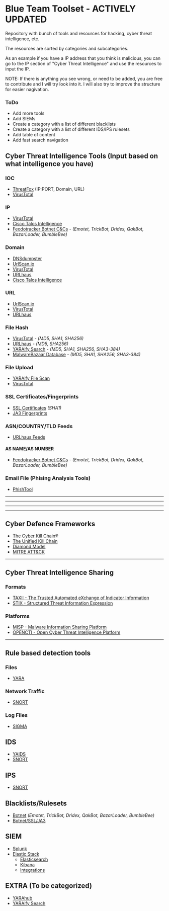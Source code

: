 # Blue Team Toolset - ACTIVELY UPDATED
Repository with bunch of tools and resources for hacking, cyber threat intelligence, etc.

The resources are sorted by categories and subcategories.

As an example if you have a IP address that you think is malicious, you can go to the IP section of "Cyber Threat Intelligence" and use the resources to input the IP.

NOTE: If there is anything you see wrong, or need to be added, you are free to contribute and I will try look into it. I will also try to improve the structure for easier nagivation.

### ToDo
* Add more tools
* Add SIEMs
* Create a category with a list of different blacklists
* Create a category with a list of different IDS/IPS rulesets
* Add table of content
* Add fast search navigation

## Cyber Threat Intelligence Tools (Input based on what intelligence you have)

### IOC
* [ThreatFox](https://threatfox.abuse.ch/browse/) (IP:PORT, Domain, URL)
* [VirusTotal](https://www.virustotal.com/gui/home/search)

### IP
* [VirusTotal](https://www.virustotal.com/gui/home/search)
* [Cisco Talos Intelligence](https://talosintelligence.com/reputation_center)
* [Feodotracker Botnet C&Cs](https://feodotracker.abuse.ch/browse/) - *(Emotet, TrickBot, Dridex, QakBot, BazarLoader, BumbleBee)*

### Domain
* [DNSdumpster](https://dnsdumpster.com/)
* [UrlScan.io](https://urlscan.io/)
* [VirusTotal](https://www.virustotal.com/gui/home/url)
* [URLhaus](https://urlhaus.abuse.ch/browse/)
* [Cisco Talos Intelligence](https://talosintelligence.com/reputation_center)

### URL
* [UrlScan.io](https://urlscan.io/)
* [VirusTotal](https://www.virustotal.com/gui/home/url)
* [URLhaus](https://urlhaus.abuse.ch/browse/)

### File Hash
* [VirusTotal](https://www.virustotal.com/gui/home/search) - *(MD5, SHA1, SHA256)*
* [URLhaus](https://urlhaus.abuse.ch/browse/) - *(MD5, SHA256)*
* [YARAify Search](https://yaraify.abuse.ch/search/) - *(MD5, SHA1, SHA256, SHA3-384)*
* [MalwareBazaar Database](https://bazaar.abuse.ch/browse/) - *(MD5, SHA1, SHA256, SHA3-384)*

### File Upload
* [YARAify File Scan](https://yaraify.abuse.ch/scan/)
* [VirusTotal](https://www.virustotal.com/gui/home/upload)

### SSL Certificates/Fingerprints
* [SSL Certificates](https://sslbl.abuse.ch/ssl-certificates/) *(SHA1)*
* [JA3 Fingerprints](https://sslbl.abuse.ch/ja3-fingerprints/)
    
### ASN/COUNTRY/TLD Feeds
* [URLhaus Feeds](https://urlhaus.abuse.ch/feeds/)

#### AS NAME/AS NUMBER
* [Feodotracker Botnet C&Cs](https://feodotracker.abuse.ch/browse/) - *(Emotet, TrickBot, Dridex, QakBot, BazarLoader, BumbleBee)*

### Email File (Phising Analysis Tools)
* [PhishTool](https://www.phishtool.com/)

- - - 
- - - 
- - - 
- - - 

## Cyber Defence Frameworks
* [The Cyber Kill Chain®](https://www.lockheedmartin.com/en-us/capabilities/cyber/cyber-kill-chain.html)
* [The Unified Kill Chain](https://www.unifiedkillchain.com/)
* [Diamond Model](https://www.activeresponse.org/wp-content/uploads/2013/07/diamond.pdf)
* [MITRE ATT&CK](https://attack.mitre.org/)

- - - 

## Cyber Threat Intelligence Sharing

### Formats
* [TAXII - The Trusted Automated eXchange of Indicator Information](https://oasis-open.github.io/cti-documentation/taxii/intro)
* [STIX - Structured Threat Information Expression](https://oasis-open.github.io/cti-documentation/stix/intro)

### Platforms
* [MISP - Malware Information Sharing Platform](https://www.misp-project.org/)
* [OPENCTI - Open Cyber Threat Intelligence Platform](https://www.filigran.io/en/products/opencti/)

- - - 

## Rule based detection tools
### Files
* [YARA](https://virustotal.github.io/yara/)
### Network Traffic
* [SNORT](https://www.snort.org/)
### Log Files
* [SIGMA](https://github.com/SigmaHQ/sigma)

## IDS
* [YAIDS](https://yaids.io/)
* [SNORT](https://www.snort.org/)

## IPS
* [SNORT](https://www.snort.org/)

## Blacklists/Rulesets
* [Botnet](https://feodotracker.abuse.ch/blocklist/) *(Emotet, TrickBot, Dridex, QakBot, BazarLoader, BumbleBee)* 
* [Botnet/SSL/JA3](https://sslbl.abuse.ch/blacklist/)

## SIEM
* [Splunk](https://www.splunk.com/)
* [Elastic Stack](https://www.elastic.co/elastic-stack?elektra=home&storm=stack)
    - [Elasticsearch](https://www.elastic.co/elasticsearch/)
    - [Kibana](https://www.elastic.co/kibana/)
    - [Integrations](https://www.elastic.co/integrations/)

## EXTRA (To be categorized)
* [YARAhub](https://yaraify.abuse.ch/yarahub/)
* [YARAify Search](https://yaraify.abuse.ch/search/)
